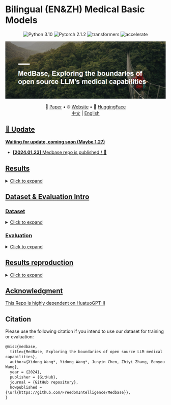 # Bilingual (EN&amp;ZH) Medical Basic Models




<center>

![Python 3.10](https://img.shields.io/badge/Python-3.10-lightblue) ![Pytorch 2.1.2](https://img.shields.io/badge/PyTorch-2.1.2-lightblue) ![transformers](https://img.shields.io/badge/transformers-4.34.0.dev0%2B-lightblue) ![accelerate](https://img.shields.io/badge/accelerate-0.22-lightblue)
</center>


![Medbase](assets/Medbase.png)

<p align="center">
   📃 <a href="" target="_blank">Paper</a> • 🌐 <a href="" target="_blank">Website</a> • 🤗 <a href="" target="_blank">HuggingFace</a>  
   <br>  <a href="./README_zh.md">   中文</a> | <a href="./README_zh.md"> English
</p>

     

## 🌈 Update

**Waiting for update, coming soon (Maybe 1.27)**

* **[2024.01.23]** Medbase repo is published！🎉


## Results
<details><summary>Click to expand</summary>

**More Results and Models are coming soon !**

| Model          | MedQA-USMLE | MedMCQA | PubMedQA | MMLU-Medical | MedQA-MCMLE | CMB-single | CMMLU-Medical | CExam |
| -------------- | ----------- | ------- | -------- | ------------ | ----------- | ---------- | ------------- | ----- |
| Qwen-1.8B-chat | 27.42       | 29.18   | 34.90    | 37.47        | 44.25       | 31.40      | 37.28         | 30.65 |
| Qwen-1.8B      | 26.71       | 30.34   | 49.30    | 41.10        | 44.63       | 33.15      | 37.96         | 34.50 |
| Medbase-1.8B   | 45.01       | 48.00   | 53.00    | 53.39        | 76.15       | 56.15      | 57.46         | 61.50 |
| Llama2-7B      | 25.84       | 32.76   | 43.20    | 33.51        | 25.10       | 20.75      | 23.78         | 20.65 |
| Huatuo2-7B     | 41.13       | 41.87   |          | 51.44        |             |            | 59.08         | 65.81 |
| Mistral-7B     | 41.10       | 40.20   | 17.80    | 55.80        |             |            |               |       |
| PMC-Llama-7B   | 49.20       | 57.60   | 59.20    | 59.70        |             |            |               |       |

</details>


## Dataset & Evaluation Intro

### Dataset
<details><summary>Click to expand</summary>

| Data Type          | Description                  | Source(ZH)                                                   | Source(EN)                                                   |
| ------------------ | ---------------------------- | ------------------------------------------------------------ | ------------------------------------------------------------ |
| Medical Books      | Medical related Books        | MedQA-books                                                  | Pile-Books                                                   |
| Medical Guidelines | Clinical Medicine Guide      | Chinese Medical Association                                  | [Medtron guideline](https://huggingface.co/datasets/epfl-llm/guidelines) |
| Medical Wiki       | Medical related wikipedia    | Wikipedia & Wikidoc                                          | Wikipedia  & Wikidoc                                         |
| Medical Paper      | Medical related paper        | Papers abstract                                              | PubMed Abstract                                              |
| Medical Web        | Medical related web data     | Wudao                                                        | C4                                                           |
| Medical Exam       | Medical related exams        | MedQA CExam CMB (Train Set)                                  | MedQA MedmcQA PubMedQA  (Train Set)                          |
| Medical Patient    | Doctor-patient dialogue data | [HuatuoGPT-I](https://huggingface.co/datasets/FreedomIntelligence/HuatuoGPT-sft-data-v1) | [PMC_patients](https://huggingface.co/datasets/zhengyun21/PMC-Patients?row=34) |
| General_Replay     | General SFT Data             | Wizard & ShareGPT & Alpaca                                   | Wizard & ShareGPT & Alpaca & [Dataset List](https://huggingface.co/jondurbin/bagel-dpo-34b-v0.2#sft-data-sources) |
| Code               | Code Data                    | [leetcode-11k](https://huggingface.co/datasets/krisfu/awesome-llm-datasets-only-Chinese) | [python_alpaca](https://huggingface.co/datasets/Vezora/Tested-22k-Python-Alpaca) |
| Math               | Math Data                    |                                                              | [mathinstruct](https://huggingface.co/datasets/TIGER-Lab/MathInstruct) |
</details>

### Evaluation
<details><summary>Click to expand</summary>
[ALL test data](https://github.com/FreedomIntelligence/Medbase/tree/main/metadata/test)
   - EN:
        - [MedQA-USMLE](https://huggingface.co/datasets/GBaker/MedQA-USMLE-4-options) 
        - [MedMCQA](https://huggingface.co/datasets/medmcqa/viewer/default/test)
        - [PubMedQA](https://huggingface.co/datasets/pubmed_qa)
        - [MMLU-Medical](https://huggingface.co/datasets/cais/mmlu)   Clinical knowledge, Medical genetics, Anatomy, Professional medicine, College biology, College medicine 
   - ZH:
        - [MedQA-MCMLE](https://huggingface.co/datasets/bigbio/med_qa/viewer/med_qa_zh_4options_bigbio_qa/test)
        - [CMB-single](https://huggingface.co/datasets/FreedomIntelligence/CMB)
        - [CMMLU-Medical](https://huggingface.co/datasets/haonan-li/cmmlu) anatomy, clinical_knowledge, college_medicine, genetics, nutrition, traditional_chinese_medicine, virology
        - [CExam](https://github.com/williamliujl/CMExam)
   - Prompt: Please refer to [test generate code](https://github.com/FreedomIntelligence/Medbase/blob/main/src/process/prepare/data_process_test_qwen.py)
      
</details>


## Results reproduction
<details><summary>Click to expand</summary>

Step 1: Prepare Training Data

Step 2: Train your model

Step 3: Evaluation

</details>



##  Acknowledgment

This Repo is highly dependent on [HuatuoGPT-II](https://github.com/FreedomIntelligence/HuatuoGPT-II)

##  Citation
Please use the following citation if you intend to use our dataset for training or evaluation:

```
@misc{medbase,
  title={MedBase, Exploring the boundaries of open source LLM medical capabilities},
  author={Xidong Wang*, Yidong Wang*, Junyin Chen, Zhiyi Zhang, Benyou Wang},
  year = {2024},
  publisher = {GitHub},
  journal = {GitHub repository},
  howpublished = {\url{https://github.com/FreedomIntelligence/Medbase}},
}
```
